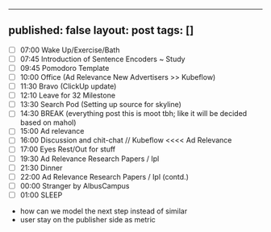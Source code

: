 


---
published: false
layout: post
tags: []
---
- [ ] 07:00 Wake Up/Exercise/Bath
- [ ] 07:45 Introduction of Sentence Encoders ~ Study
- [ ] 09:45 Pomodoro Template
- [ ] 10:00 Office (Ad Relevance New Advertisers >> Kubeflow)
- [ ] 11:30 Bravo (ClickUp update)
- [ ] 12:10 Leave for 32 Milestone
- [ ] 13:30 Search Pod (Setting up source for skyline)
- [ ] 14:30 BREAK (everything post this is moot tbh; like it will be decided based on mahol)
- [ ] 15:00 Ad relevance
- [ ] 16:00 Discussion and chit-chat // Kubeflow <<<< Ad Relevance
- [ ] 17:00 Eyes Rest/Out for stuff
- [ ] 19:30 Ad Relevance Research Papers / Ipl
- [ ] 21:30 Dinner
- [ ] 22:00 Ad Relevance Research Papers / Ipl (contd.)
- [ ] 00:00 Stranger by AlbusCampus
- [ ] 01:00 SLEEP

- how can we model the next step instead of similar
- user stay on the publisher side as metric